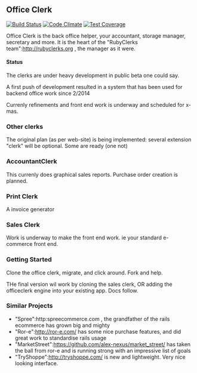 ## Office Clerk
[![Build Status](https://travis-ci.org/rubyclerks/office_clerk.svg?branch=master)](https://travis-ci.org/rubyclerks/office_clerk)
[![Code Climate](https://codeclimate.com/github/rubyclerks/office_clerk/badges/gpa.svg)](https://codeclimate.com/github/rubyclerks/office_clerk)
[![Test Coverage](https://codeclimate.com/github/rubyclerks/office_clerk/badges/coverage.svg)](https://codeclimate.com/github/rubyclerks/office_clerk)

Office Clerk is the back office helper, your accountant, storage manager, secretary and more. It is the heart of the "RubyClerks team":http://rubyclerks.org , the manager as it were.

####  Status

The clerks are under heavy development in public beta one could say.

A first push of development resulted in a system that has been used for backend office work since 2/2014

Currenly refinements and front end work is underway and scheduled for x-mas.

### Other clerks

The original plan (as per web-site) is being implemented: several extension "clerk" will be optional. Some are ready (one not)

### AccountantClerk

This currenly does graphical sales reports. Purchase order creation is planned.

### Print Clerk

A invoice generator

### Sales Clerk

Work is underway to make the front end work. ie your standard e-commerce front end.

### Getting Started

Clone the office clerk, migrate, and click around. Fork and help.

THe final version wil work by cloning the sales clerk, OR adding the officeclerk engine into your existing app. Docs follow.

### Similar Projects

 * "Spree":http:spreecommerce.com , the grandfather of the rails ecommerce has grown big and mighty
 * "Ror-e":http://ror-e.com/ has some nice purchase features, and did great work to standardise rails usage
 * "MarketStreet":https://github.com/alex-nexus/market_street/ has taken the ball from ror-e and is running strong with an impressive list of goals
 * "TryShoppe":http://tryshoppe.com/ is new and lightweight. Very nice looking interface.
 
